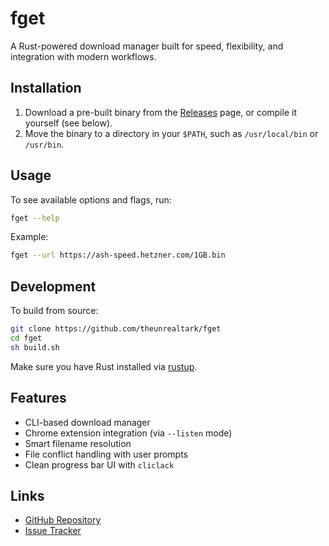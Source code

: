 
# fget

A Rust-powered download manager built for speed, flexibility, and integration with modern workflows.

## Installation

1. Download a pre-built binary from the [Releases](https://github.com/theunrealtark/fget/releases) page, or compile it yourself (see below).
2. Move the binary to a directory in your `$PATH`, such as `/usr/local/bin` or `/usr/bin`.

## Usage

To see available options and flags, run:

```bash
fget --help
```

Example:

```bash
fget --url https://ash-speed.hetzner.com/1GB.bin
```

## Development

To build from source:

```bash
git clone https://github.com/theunrealtark/fget
cd fget
sh build.sh
```

Make sure you have Rust installed via [rustup](https://rustup.rs).

## Features

* CLI-based download manager
* Chrome extension integration (via `--listen` mode)
* Smart filename resolution
* File conflict handling with user prompts
* Clean progress bar UI with `cliclack`

## Links

* [GitHub Repository](https://github.com/theunrealtark/fget)
* [Issue Tracker](https://github.com/theunrealtark/fget/issues)

